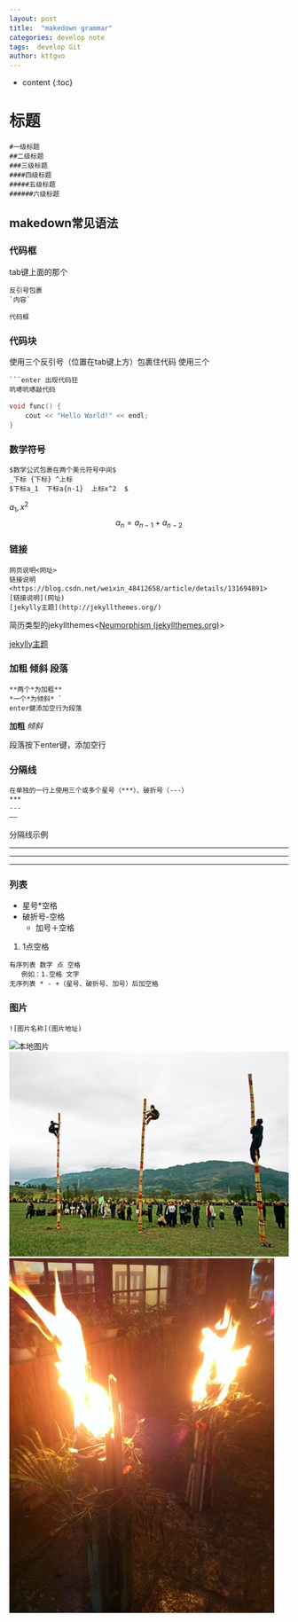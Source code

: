 ```yaml
---
layout: post
title:  "makedown grammar"
categories: develop note
tags:  develop Git
author: kttguo
---
```


* content
{:toc}

# 标题

```
#一级标题 
##二级标题
###三级标题 
####四级标题 
#####五级标题 
######六级标题
```

## makedown常见语法
### 代码框

tab键上面的那个

```
反引号包裹
`内容`
```

`代码框`

### 代码块

使用三个反引号（位置在tab键上方）包裹住代码
使用三个

```
​```enter 出现代码狂
吭哧吭哧敲代码
```

```c++
void func() {
    cout << "Hello World!" << endl;
}
```

###  数学符号

```
$数学公式包裹在两个美元符号中间$
_下标 {下标} ^上标
$下标a_1  下标a{n-1}  上标x^2  $
```

$a_1,x^2$
$$
a_n = a_{n-1} + a_{n-2}
$$

### 链接

```
网页说明<网址>
链接说明<https://blog.csdn.net/weixin_48412658/article/details/131694891>
[链接说明](网址)
[jekylly主题](http://jekyllthemes.org/)
```

简历类型的jekyllthemes<[Neumorphism (jekyllthemes.org)](http://jekyllthemes.org/themes/neumorphism/)>

[jekylly主题](http://jekyllthemes.org/)

### 加粗 倾斜 段落

```
**两个*为加粗**  
*一个*为倾斜* `
enter健添加空行为段落
```

**加粗**  *倾斜*  

段落按下enter键，添加空行

### 分隔线

```
在单独的一行上使用三个或多个星号（***）、破折号（---）
***
---
——
```
分隔线示例

---

---

***

### 列表

* 星号*空格
* 破折号-空格
  + 加号＋空格

1. 1点空格

```
有序列表 数字 点 空格 
   例如：1.空格 文字
无序列表 * - +（星号、破折号、加号）后加空格 
```
### 图片

```
![图片名称](图片地址)
```



![本地图片](C:\Users\GTT\Pictures\qq\3b3de768c303e5e98fe0641fe678b996.png)
![本地图片](images/img2.png)
![示例图片](images/img1.jpg)






```

```